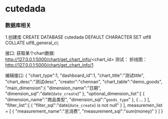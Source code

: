 # cutedada

### 数据库相关
1.创建库
CREATE DATABASE cutedada DEFAULT CHARACTER SET utf8 COLLATE utf8_general_ci;


接口:
获取某个chart数据:
http://127.0.0.1:5000/chart/get_chart_info/<chart_id>
测试：
    折线图：http://127.0.0.1:5000/chart/get_chart_info/1


编辑接口:
{
    "chart_type":1,
    "dashboard_id":1,
    "chart_title":"测试title",
    "chart_desc":"测试desc",
    "creator":"chennan",
    "chart_table":"demo_goods",
    "main_dimension":{
        "dimension_name":"日期",
        "dimension_sql":"date(`date_create`)"
    },
    "optional_dimension_list":[
        {
            "dimension_name":"商品类型",
            "dimension_sql":"`goods_type`"
        },
        {
            ...
        }
    ],
    "filter_list":[
        {
            "filter_sql":"date(`date_create`) is not null"
        }
    ],
    measuremen_list = [
        {
            "measurement_name":"总消费",
            "measurement_sql":"sum(money)"
        }
    ]
}

